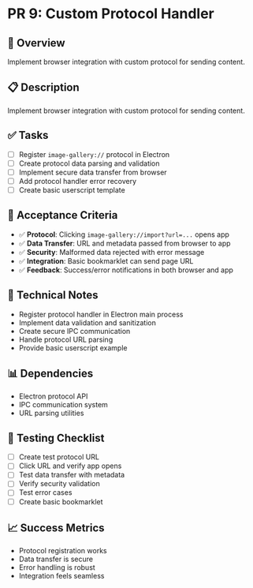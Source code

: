 # PR 9: Custom Protocol Handler

## 🎯 **Overview**
Implement browser integration with custom protocol for sending content.

## 📋 **Description**
Implement browser integration with custom protocol for sending content.

## ✅ **Tasks**
- [ ] Register `image-gallery://` protocol in Electron
- [ ] Create protocol data parsing and validation
- [ ] Implement secure data transfer from browser
- [ ] Add protocol handler error recovery
- [ ] Create basic userscript template

## 🧪 **Acceptance Criteria**
- ✅ **Protocol**: Clicking `image-gallery://import?url=...` opens app
- ✅ **Data Transfer**: URL and metadata passed from browser to app
- ✅ **Security**: Malformed data rejected with error message
- ✅ **Integration**: Basic bookmarklet can send page URL
- ✅ **Feedback**: Success/error notifications in both browser and app

## 🔧 **Technical Notes**
- Register protocol handler in Electron main process
- Implement data validation and sanitization
- Create secure IPC communication
- Handle protocol URL parsing
- Provide basic userscript example

## 📊 **Dependencies**
- Electron protocol API
- IPC communication system
- URL parsing utilities

## 🧪 **Testing Checklist**
- [ ] Create test protocol URL
- [ ] Click URL and verify app opens
- [ ] Test data transfer with metadata
- [ ] Verify security validation
- [ ] Test error cases
- [ ] Create basic bookmarklet

## 📈 **Success Metrics**
- Protocol registration works
- Data transfer is secure
- Error handling is robust
- Integration feels seamless
